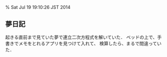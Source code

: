 % Sat Jul 19 19:10:26 JST 2014

## 夢日記

起きる直前まで見ていた夢で連立二次方程式を解いていた．
ベッドの上で、手書きでメモをとれるアプリを見つけて入れて、
検算したら、まるで間違っていた．


